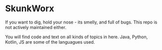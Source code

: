 # SkunkWorx

If you want to dig, hold your nose - its smelly, and full of bugs. This repo is not actively maintained either.

You will find code and text on all kinds of topics in here. Java, Python, Kotlin, JS are some of the languagues used.
